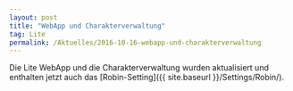 ```yaml
---
layout: post
title: "WebApp und Charakterverwaltung"
tag: Lite
permalink: /Aktuelles/2016-10-16-webapp-und-charakterverwaltung
---
```


Die Lite WebApp und die Charakterverwaltung wurden aktualisiert und enthalten jetzt auch das [Robin-Setting]({{ site.baseurl }}/Settings/Robin/).
